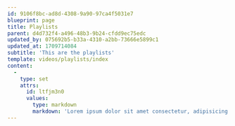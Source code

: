 ```yaml
---
id: 9106f8bc-ad8d-4308-9a90-97ca4f5031e7
blueprint: page
title: Playlists
parent: d4d732f4-a496-48b3-9b24-cfdd9ec75edc
updated_by: 075692b5-b33a-4310-a2bb-73666e5899c1
updated_at: 1709714084
subtitle: 'This are the playlists'
template: videos/playlists/index
content:
  -
    type: set
    attrs:
      id: ltfjm3n0
      values:
        type: markdown
        markdown: 'Lorem ipsum dolor sit amet consectetur, adipisicing elit. Soluta non cupiditate maxime doloremque iste dolores cumque nobis autem voluptas tenetur.'
---
```

